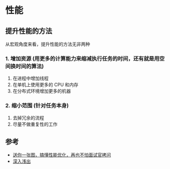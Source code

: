 # 性能

## 提升性能的方法

从宏观角度来看，提升性能的方法无非两种

### 1. 增加资源 (用更多的计算能力来缩减执行任务的时间，还有就是用空间换时间的算法)

1. 在进程中增加线程
2. 在单机上使用更多的 CPU 和内存
3. 在分布式环境增加更多的机器

### 2. 缩小范围 (针对任务本身)

1. 去掉冗余的流程
2. 尽量不做重复性的工作

## 参考

- [送你一张图，搞懂性能优化，再也不怕面试官拷问](https://juejin.im/post/5e7723636fb9a07cc321675d)
- [深入浅出](https://github.com/ljianshu/Blog)
